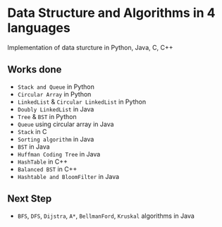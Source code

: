 # Data Structure and Algorithms in 4 languages
Implementation of data sturcture in Python, Java, C, C++

## Works done
* `Stack and Queue` in Python
* `Circular Array` in Python 
* `LinkedList` & `Circular LinkedList` in Python
* `Doubly LinkedList` in Java
* `Tree` & `BST` in Python
* `Queue` using circular array in Java
* `Stack` in C
* `Sorting algorithm` in Java
* `BST` in Java
* `Huffman Coding Tree` in Java
* `HashTable` in C++
* `Balanced BST` in C++
* `Hashtable and BloomFilter` in Java
## Next Step
* `BFS`, `DFS`, `Dijstra`, `A*`, `BellmanFord`, `Kruskal` algorithms in Java
